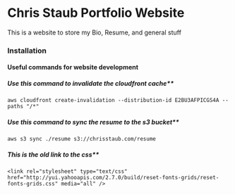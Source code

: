 # Chris Staub Portfolio Website

This is a website to store my Bio, Resume, and general stuff

### Installation

#### Useful commands for website development

##### Use this command to invalidate the cloudfront cache**

```aws cloudfront create-invalidation --distribution-id E2BU3AFPICGS4A --paths "/*"```


##### Use this command to sync the resume to the s3 bucket**

```aws s3 sync ./resume s3://chrisstaub.com/resume```

##### This is the old link to the css**

```<link rel="stylesheet" type="text/css" href="http://yui.yahooapis.com/2.7.0/build/reset-fonts-grids/reset-fonts-grids.css" media="all" />```


